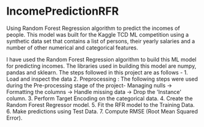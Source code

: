 # IncomePredictionRFR
Using Random Forest Regression algorithm to predict the incomes of people. This model was built for the Kaggle TCD ML competition using a synthetic data set that contains a list of persons, their yearly salaries and a number of other numerical and categorical features. 

I have used the Random Forest Regression algorithm to build this ML model for predicting incomes. The libraries used in building this model are numpy, pandas and sklearn. The steps followed in this project are as follows -
    1. Load and inspect the data
    2. Preprocessing : The following steps were used during the Pre-processing stage of the project- Managing nulls -> Formatting          the columns -> Handle missing data -> Drop the 'Instance' column.
    3. Perform Target Encoding on the categorical data. 
    4. Create the Random Forest Regressor model.
    5. Fit the RFR model to the Training Data.
    6. Make predictions using Test Data.
    7. Compute RMSE (Root Mean Squared Error).
